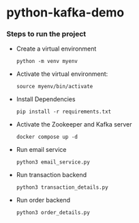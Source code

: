 # python-kafka-demo

### Steps to run the project

- Create a virtual environment

  `python -m venv myenv`

- Activate the virtual environment:

  `source myenv/bin/activate`

- Install Dependencies

  `pip install -r requirements.txt`

- Activate the Zookeeper and Kafka server

  `docker compose up -d`

- Run email service

  `python3 email_service.py`

- Run transaction backend

  `python3 transaction_details.py`

- Run order backend

  `python3 order_details.py`
